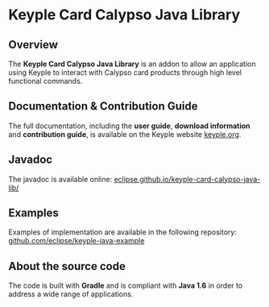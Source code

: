 # Keyple Card Calypso Java Library

## Overview

The **Keyple Card Calypso Java Library** is an addon to allow an application using Keyple to interact with Calypso card products through high level functional commands.

## Documentation & Contribution Guide

The full documentation, including the **user guide**, **download information** and **contribution guide**, is available on the Keyple website [keyple.org](https://keyple.org).

## Javadoc

The javadoc is available online: [eclipse.github.io/keyple-card-calypso-java-lib/](https://eclipse.github.io/keyple-card-calypso-java-lib/)

## Examples

Examples of implementation are available in the following repository: [github.com/eclipse/keyple-java-example](https://github.com/eclipse/keyple-java-example)

## About the source code

The code is built with **Gradle** and is compliant with **Java 1.6** in order to address a wide range of applications.
